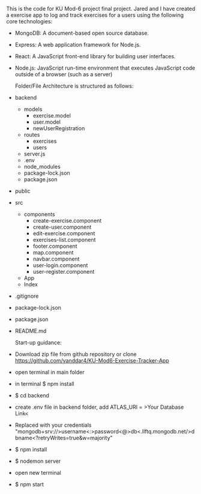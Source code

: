 This is the code for KU Mod-6 project final project. Jared and I have created a exercise app to log and track exercises for a users using the following core technologies:

- MongoDB: A document-based open source database.
- Express: A web application framework for Node.js.
- React: A JavaScript front-end library for building user interfaces.
- Node.js: JavaScript run-time environment that executes JavaScript code outside of a browser (such as a server)
  
  Folder/File Architecture is structured as follows:
- backend
  - models
    - exercise.model
    - user.model
    - newUserRegistration
  - routes
    - exercises
    - users
  - server.js
  - .env
  - node_modules
  - package-lock.json
  - package.json
- public
- src
  - components
    - create-exercise.component
    - create-user.component
    - edit-exercise.component
    - exercises-list.component
    - footer.component
    - map.component
    - navbar.component
    - user-login.component
    - user-register.component
  - App
  - Index
- .gitignore
- package-lock.json
- package.json
- README.md
  
  Start-up guidance:
- Download zip file from github repository or clone https://github.com/vanddar4/KU-Mod6-Exercise-Tracker-App
- open terminal in main folder
- in terminal \$ npm install
- \$ cd backend
- create .env file in backend folder, add ATLAS_URI = >Your Database Link<
- Replaced with your credentials "mongodb+srv://>username<:>password<@>db<.llftq.mongodb.net/>dbname<?retryWrites=true&w=majority"
- \$ npm install
- \$ nodemon server
- open new terminal
- \$ npm start
